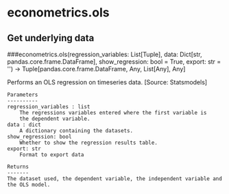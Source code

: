 # econometrics.ols

## Get underlying data 
###econometrics.ols(regression_variables: List[Tuple], data: Dict[str, pandas.core.frame.DataFrame], show_regression: bool = True, export: str = '') -> Tuple[pandas.core.frame.DataFrame, Any, List[Any], Any]

Performs an OLS regression on timeseries data. [Source: Statsmodels]

    Parameters
    ----------
    regression_variables : list
        The regressions variables entered where the first variable is
        the dependent variable.
    data : dict
        A dictionary containing the datasets.
    show_regression: bool
        Whether to show the regression results table.
    export: str
        Format to export data

    Returns
    -------
    The dataset used, the dependent variable, the independent variable and
    the OLS model.

